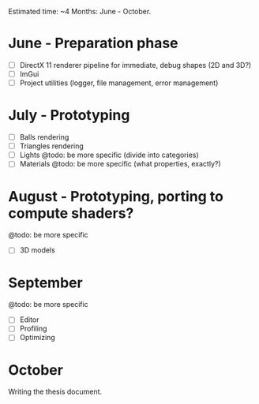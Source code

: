 Estimated time: ~4 Months: June - October.


# June - Preparation phase
- [ ] DirectX 11 renderer pipeline for immediate, debug shapes (2D and 3D?)
- [ ] ImGui
- [ ] Project utilities (logger, file management, error management)

# July - Prototyping
- [ ] Balls rendering
- [ ] Triangles rendering
- [ ] Lights @todo: be more specific (divide into categories)
- [ ] Materials @todo: be more specific (what properties, exactly?)

# August - Prototyping, porting to compute shaders?
@todo: be more specific
- [ ] 3D models

# September 
@todo: be more specific
- [ ] Editor
- [ ] Profiling 
- [ ] Optimizing

# October
Writing the thesis document.